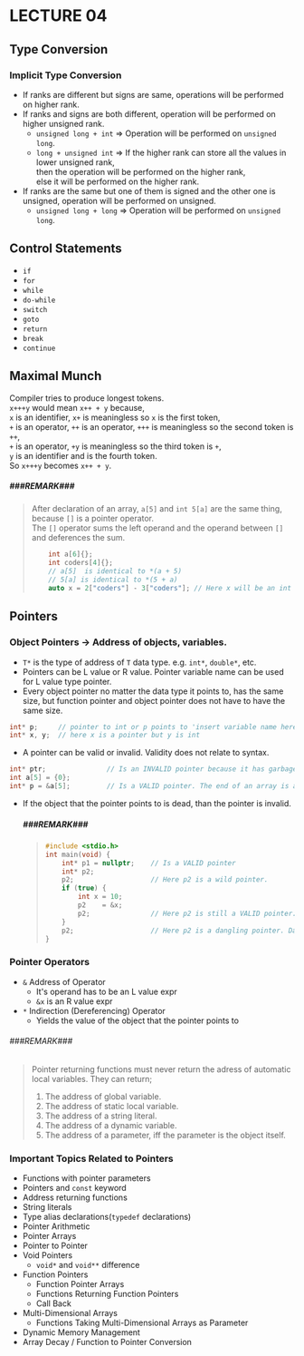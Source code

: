 # LECTURE 04

## Type Conversion

### Implicit Type Conversion

- If ranks are different but signs are same, operations will be performed on higher rank.
- If ranks and signs are both different, operation will be performed on higher unsigned rank.
    - `unsigned long + int` => Operation will be performed on `unsigned long`.
    - `long + unsigned int` => If the higher rank can store all the values in lower unsigned rank,<br>
                               then the operation will be performed on the higher rank,<br>
                               else it will be performed on the higher rank.<br>
- If ranks are the same but one of them is signed and the other one is unsigned, operation will be performed on unsigned.
    - `unsigned long + long` => Operation will be performed on `unsigned long`.

## Control Statements
- `if`
- `for`
- `while`
- `do-while`
- `switch`
- `goto`
- `return`
- `break`
- `continue`

## Maximal Munch
Compiler tries to produce longest tokens.<br>
    `x+++y` would mean `x++ + y` because,<br>
        `x` is an identifier, `x+` is meaningless so `x` is the first token,<br>
        `+` is an operator, `++` is an operator, `+++` is meaningless so the second token is `++`,<br>
        `+` is an operator, `+y` is meaningless so the third token is `+`,<br>
        `y` is an identifier and is the fourth token.<br>
    So `x+++y` becomes `x++ + y`.<br>

##### ###REMARK###
> After declaration of an array, `a[5]` and `int 5[a]` are the same thing, because `[]` is a pointer operator.<br>
> The `[]` operator sums the left operand and the operand between `[]` and deferences the sum.
> ```c
>     int a[6]{};
>     int coders[4]{};
>     // a[5]  is identical to *(a + 5)
>     // 5[a] is identical to *(5 + a)
>     auto x = 2["coders"] - 3["coders"]; // Here x will be an int and it will have the value of 1.
> ```

## Pointers
### Object Pointers -> Address of objects, variables.
- `T*` is the type of address of `T` data type. e.g. `int*`, `double*`, etc.<br>
- Pointers can be L value or R value. Pointer variable name can be used for L value type pointer.
- Every object pointer no matter the data type it points to, has the same size, but function pointer and object pointer does
not have to have the same size.
```c
int* p;     // pointer to int or p points to 'insert variable name here'
int* x, y;  // here x is a pointer but y is int
```
- A pointer can be valid or invalid. Validity does not relate to syntax.
```c
int* ptr;               // Is an INVALID pointer because it has garbage(indetermined) value.
int a[5] = {0};
int* p = &a[5];         // Is a VALID pointer. The end of an array is always a VALID pointer.
```
- If the object that the pointer points to is dead, than the pointer is invalid.
    ##### ###REMARK###
    > ```c 
    > #include <stdio.h>
    > int main(void) {
    >     int* p1 = nullptr;    // Is a VALID pointer
    >     int* p2;
    >     p2;                   // Here p2 is a wild pointer.
    >     if (true) {
    >         int x = 10;
    >         p2    = &x;
    >         p2;               // Here p2 is still a VALID pointer.
    >     }
    >     p2;                   // Here p2 is a dangling pointer. Dangling pointers are INVALID pointers.
    > }
    > ```

### Pointer Operators
- `&` Address of Operator
    - It's operand has to be an L value expr
    - `&x` is an R value expr
- `*` Indirection (Dereferencing) Operator
    - Yields the value of the object that the pointer points to

###### ###REMARK###
> Pointer returning functions must never return the adress of automatic local variables.
> They can return;
> 1. The address of global variable.
> 2. The address of static local variable.
> 3. The address of a string literal.
> 4. The address of a dynamic variable.
> 5. The address of a parameter, iff the parameter is the object itself.

### Important Topics Related to Pointers
- Functions with pointer parameters
- Pointers and `const` keyword
- Address returning functions
- String literals
- Type alias declarations(`typedef` declarations)
- Pointer Arithmetic
- Pointer Arrays
- Pointer to Pointer
- Void Pointers
    - `void*` and `void**` difference
- Function Pointers
    - Function Pointer Arrays
    - Functions Returning Function Pointers
    - Call Back
- Multi-Dimensional Arrays
    - Functions Taking Multi-Dimensional Arrays as Parameter
- Dynamic Memory Management
- Array Decay / Function to Pointer Conversion

